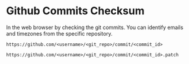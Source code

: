 # Github Commits Checksum

In the web browser by checking the git commits. You can identify emails and timezones from the specific repository.

`https://github.com/<username>/<git_repo>/commit/<commit_id>`

`https://github.com/<username>/<git_repo>/commit/<commit_id>.patch`